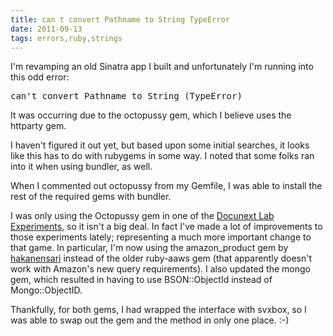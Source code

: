 ```yaml
---
title: can t convert Pathname to String TypeError 
date: 2011-09-13
tags: errors,ruby,strings
---
```

I'm revamping an old Sinatra app I built and unfortunately I'm running into this odd error:

<pre class="terminal">
can't convert Pathname to String (TypeError)
</pre>

It was occurring due to the octopussy gem, which I believe uses the httparty gem.

I haven't figured it out yet, but based upon some initial searches, it looks like this has to do with rubygems in some way. I noted that some folks ran into it when using bundler, as well.

When I commented out octopussy from my Gemfile, I was able to install the rest of the required gems with bundler.

I was only using the Octopussy gem in one of the [Docunext Lab Experiments](http://www.labs.docunext.com/demo/doculabsappone/news/), so it isn't a big deal. In fact I've made a lot of improvements to those experiments lately; representing a much more important change to that game. In particular, I'm now using the amazon\_product gem by [hakanensari](https://github.com/hakanensari/amazon_product) instead of the older ruby-aaws gem (that apparently doesn't work with Amazon's new query requirements). I also updated the mongo gem, which resulted in having to use BSON::ObjectId instead of Mongo::ObjectID.

Thankfully, for both gems, I had wrapped the interface with svxbox, so I was able to swap out the gem and the method in only one place. :-)

